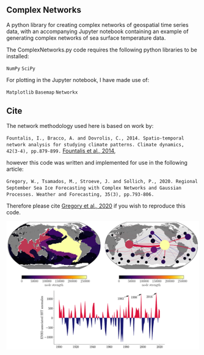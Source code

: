 ## Complex Networks
A python library for creating complex networks of geospatial time series data, with an accompanying Jupyter notebook containing an example of generating complex networks of sea surface temperature data.

The ComplexNetworks.py code requires the following python libraries to be installed:

`NumPy`
`SciPy`

For plotting in the Jupyter notebook, I have made use of:

`Matplotlib`
`Basemap`
`Networkx`

## Cite
The network methodology used here is based on work by:

`Fountalis, I., Bracco, A. and Dovrolis, C., 2014. Spatio-temporal network analysis for studying climate patterns. Climate dynamics, 42(3-4), pp.879-899.` [Fountalis et al., 2014](https://www.cc.gatech.edu/fac/constantinos.dovrolis/Papers/ilias-climdyn14.pdf),

however this code was written and implemented for use in the following article: 

`Gregory, W., Tsamados, M., Stroeve, J. and Sollich, P., 2020. Regional September Sea Ice Forecasting with Complex Networks and Gaussian Processes. Weather and Forecasting, 35(3), pp.793-806.`

Therefore please cite [Gregory et al., 2020](https://discovery.ucl.ac.uk/id/eprint/10091542/1/Gregory_wafd190107.pdf) if you wish to reproduce this code.




![alt text](https://github.com/William-gregory/ComplexNetworks/blob/main/images/SST_networks.png)
